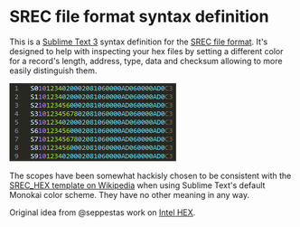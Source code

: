 SREC file format syntax definition
==================================

This is a [Sublime Text 3](https://www.sublimetext.com/3) syntax definition for
the [SREC file format](https://en.wikipedia.org/wiki/SREC_(file_format)).
It's designed to help with inspecting your hex files by setting a different
color for a record's length, address, type, data and checksum allowing to
more easily distinguish them.

![screenshot](images/screenshot.png)

The scopes have been somewhat hackisly chosen to be consistent with the
[SREC_HEX template on Wikipedia](https://en.wikipedia.org/wiki/Template:SREC_HEX)
when using Sublime Text's default Monokai color scheme. They have no other
meaning in any way.

Original idea from @seppestas work on [Intel HEX](https://github.com/seppestas/intel-hex-syntax).
